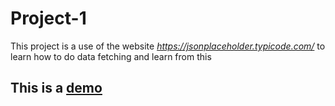# Project-1

This project is a use of the website _https://jsonplaceholder.typicode.com/_ to learn how to do data fetching and learn from this

## This is a [demo](https://hilarious-pony-ae094b.netlify.app/)
